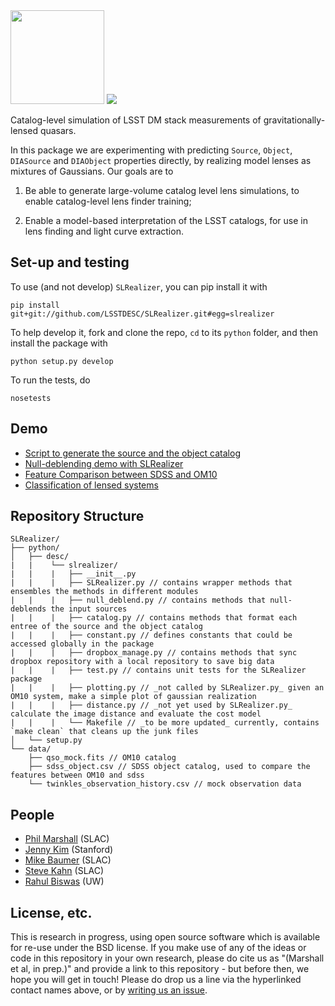 <img src="https://i.imgur.com/SHvdUMe.png" width="150">

<a href='https://travis-ci.org/jennykim1016/SLRealizer'>
<img src='https://secure.travis-ci.org/jennykim1016/SLRealizer.png?branch=master'></a>

Catalog-level simulation of LSST DM stack measurements of
gravitationally-lensed quasars.

In this package we are experimenting with predicting `Source`, `Object`,
`DIASource` and `DIAObject` properties directly, by realizing
model lenses as mixtures of Gaussians. Our goals are to

1. Be able to generate large-volume catalog level lens simulations, to enable catalog-level lens finder training;

2. Enable a model-based interpretation of the LSST catalogs, for use in lens finding and light curve extraction.


## Set-up and testing

To use (and not develop) `SLRealizer`, you can pip install it with
```
pip install git+git://github.com/LSSTDESC/SLRealizer.git#egg=slrealizer
```

To help develop it, fork and clone the repo, `cd` to its `python` folder, and then install the package with
```
python setup.py develop
```
To run the tests, do
```
nosetests
```

## Demo

* [Script to generate the source and the object catalog](https://github.com/jennykim1016/SLRealizer/blob/master/python/desc/slrealizer/script.py)
* [Null-deblending demo with SLRealizer](https://github.com/jennykim1016/SLRealizer/blob/master/notebooks/Null_Deblend_Demo.ipynb)
* [Feature Comparison between SDSS and OM10](https://github.com/jennykim1016/SLRealizer/blob/master/notebooks/SDSSvsOM10.ipynb)
* [Classification of lensed systems](https://github.com/jennykim1016/SLRealizer/blob/master/notebooks/Scikit_Classifying_Lensed_Systems.ipynb)


## Repository Structure

```
SLRealizer/
├── python/
│   ├── desc/
|   |    └── slrealizer/
|   |    |   ├── __init__.py
|   |    |   ├── SLRealizer.py // contains wrapper methods that ensembles the methods in different modules
|   |    |   ├── null_deblend.py // contains methods that null-deblends the input sources
|   |    |   ├── catalog.py // contains methods that format each entree of the source and the object catalog
|   |    |   ├── constant.py // defines constants that could be accessed globally in the package
|   |    |   ├── dropbox_manage.py // contains methods that sync dropbox repository with a local repository to save big data
|   |    |   ├── test.py // contains unit tests for the SLRealizer package
|   |    |   ├── plotting.py // _not called by SLRealizer.py_ given an OM10 system, make a simple plot of gaussian realization
|   |    |   ├── distance.py // _not yet used by SLRealizer.py_ calculate the image distance and evaluate the cost model
|   |    |   └── Makefile // _to be more updated_ currently, contains `make clean` that cleans up the junk files
│   └── setup.py
└── data/
    ├── qso_mock.fits // OM10 catalog
    ├── sdss_object.csv // SDSS object catalog, used to compare the features between OM10 and sdss
    └── twinkles_observation_history.csv // mock observation data
```

## People
* [Phil Marshall](https://github.com/LSSTDESC/SLRealizer/issues/new?body=@drphilmarshall) (SLAC)
* [Jenny Kim](https://github.com/LSSTDESC/SLRealizer/issues/new?body=@jennykim1016) (Stanford)
* [Mike Baumer](https://github.com/LSSTDESC/SLRealizer/issues/new?body=@mbaumer) (SLAC)
* [Steve Kahn](https://github.com/LSSTDESC/SLRealizer/issues/new?body=@stevkahn) (SLAC)
* [Rahul Biswas](https://github.com/LSSTDESC/SLRealizer/issues/new?body=@rbiswas4) (UW)


## License, etc.

This is research in progress, using open source software which is available for
re-use under the BSD license. If you make use of any of the ideas or code in
this repository in your own research, please do cite us as "(Marshall et al, in
prep.)" and provide a link to this repository - but before then, we hope you
will get in touch! Please do drop us a line via the hyperlinked contact names
above, or by [writing us an
issue](https://github.com/LSSTDESC/SLRealizer/issues/new).
